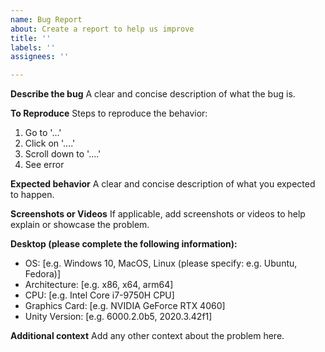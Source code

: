 ```yaml
---
name: Bug Report
about: Create a report to help us improve
title: ''
labels: ''
assignees: ''

---
```


**Describe the bug**
A clear and concise description of what the bug is.

**To Reproduce**
Steps to reproduce the behavior:
1. Go to '...'
2. Click on '....'
3. Scroll down to '....'
4. See error

**Expected behavior**
A clear and concise description of what you expected to happen.

**Screenshots or Videos**
If applicable, add screenshots or videos to help explain or showcase the problem.

**Desktop (please complete the following information):**
 - OS: [e.g. Windows 10, MacOS, Linux (please specify: e.g. Ubuntu, Fedora)]
 - Architecture: [e.g. x86, x64, arm64]
 - CPU: [e.g. Intel Core i7-9750H CPU]
 - Graphics Card: [e.g. NVIDIA GeForce RTX 4060]
 - Unity Version: [e.g. 6000.2.0b5, 2020.3.42f1]

**Additional context**
Add any other context about the problem here.
